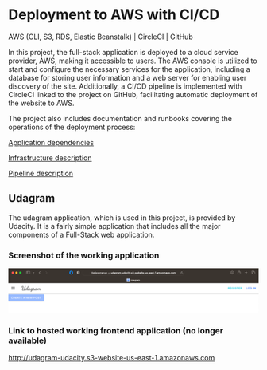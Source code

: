 # Deployment to AWS with CI/CD

AWS (CLI, S3, RDS, Elastic Beanstalk) | CircleCI | GitHub

In this project, the full-stack application is deployed to a cloud service provider, AWS, making it accessible to users. The AWS console is utilized to start and configure the necessary services for the application, including a database for storing user information and a web server for enabling user discovery of the site.
Additionally, a CI/CD pipeline is implemented with CircleCI linked to the project on GitHub, facilitating automatic deployment of the website to AWS.


The project also includes documentation and runbooks covering the operations of the deployment process:

[Application dependencies](<docs/application_dependencies.md>)

[Infrastructure description](<docs/infrastructure_description.md>)

[Pipeline description](<docs/pipeline_description.md>)

## Udagram

The udagram application, which is used in this project, is provided by Udacity. It is a fairly simple application that includes all the major components of a Full-Stack web application.

### Screenshot of the working application

![Screenshot of the working application](<screenshots/Screenshot of the working application.png>)

### Link to hosted working frontend application **(no longer available)**

http://udagram-udacity.s3-website-us-east-1.amazonaws.com 
